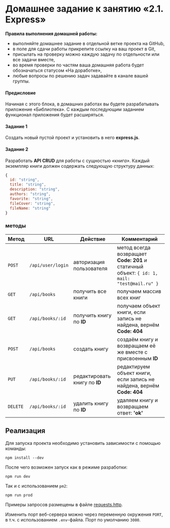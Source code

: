 # Домашнее задание к занятию «2.1. Express»

**Правила выполнения домашней работы:** 
* выполняйте домашнее задание в отдельной ветке проекта на GitHub,
* в поле для сдачи работы прикрепите ссылку на ваш проект в Git,
* присылать на проверку можно каждую задачу по отдельности или все задачи вместе, 
* во время проверки по частям ваша домашняя работа будет обозначаться статусом «На доработке»,
* любые вопросы по решению задач задавайте в канале вашей группы.

#### Предисловие
Начиная с этого блока, в домашних работах вы будете разрабатывать приложение «Библиотека». С каждым последующим заданием функционал приложения будет расширяться.

#### Задание 1
Создать новый пустой проект и установить в него **express.js**. 


#### Задание 2
Разработать **API CRUD** для работы с сущностью *«книга»*. Каждый экземпляр книги должен содержать следующую структуру данных: 
```javascript
{
  id: "string",
  title: "string",
  description: "string",
  authors: "string",
  favorite: "string",
  fileCover: "string",
  fileName: "string"
}
``` 

### методы
| Метод    | URL               | Действие                      | Комментарий                                                                                 |
| -------- | ----------------- | ----------------------------- | ------------------------------------------------------------------------------------------- |
| `POST`   | `/api/user/login` | авторизация пользователя      | метод всегда возвращает **Code: 201** и статичный объект: `{ id: 1, mail: "test@mail.ru" }` |
| `GET`    | `/api/books`      | получить все книги            | получаем массив всех книг                                                                   |
| `GET`    | `/api/books/:id`  | получить книгу по **ID**      | получаем объект книги, если запись не найдена, вернём **Code: 404**                         |
| `POST`   | `/api/books`      | создать книгу                 | создаём книгу и возвращаем её же вместе с присвоенным **ID**                                |
| `PUT`    | `/api/books/:id`  | редактировать книгу по **ID** | редактируем объект книги, если запись не найдена, вернём **Code: 404**                      |
| `DELETE` | `/api/books/:id`  | удалить книгу по **ID**       | удаляем книгу и возвращаем ответ: **'ok'**                                                  |


## Реализация

Для запуска проекта необходимо установить зависимости с помощью команды:

```
npm install --dev
```

После чего возможен запуск как в режиме разработки:

```
npm run dev
```

Так и с использованием `pm2`:

```
npm run prod
```

Примеры запросов размещены в файле [requests.http](requests.http).

Изменить порт веб-сервера можно через переменную окружения `PORT`, в т.ч. с использованием `.env`-файла. Порт по умолчанию `3000`.
